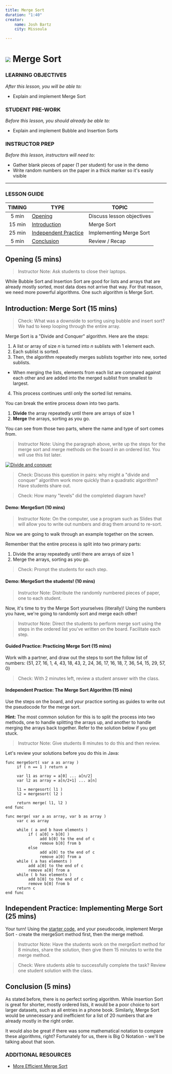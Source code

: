 ```yaml
---
title: Merge Sort
duration: "1:40"
creator:
    name: Josh Bartz
    city: Missoula

---
```


# ![](https://ga-dash.s3.amazonaws.com/production/assets/logo-9f88ae6c9c3871690e33280fcf557f33.png) Merge Sort

### LEARNING OBJECTIVES
*After this lesson, you will be able to:*
- Explain and implement Merge Sort

### STUDENT PRE-WORK
*Before this lesson, you should already be able to:*
- Explain and implement Bubble and Insertion Sorts

### INSTRUCTOR PREP
*Before this lesson, instructors will need to:*
- Gather blank pieces of paper (1 per student) for use in the demo
- Write random numbers on the paper in a thick marker so it's easily visible

---

### LESSON GUIDE

| TIMING  | TYPE  | TOPIC  |
|:-:|---|---|
| 5 min  | [Opening](#opening-5-mins)  | Discuss lesson objectives |
| 15 min  | [Introduction](#introduction-merge-sort-15-mins)  | Merge Sort |
| 25 min  | [Independent Practice](#independent-practice-implementing-merge-sort-25-mins)  | Implementing Merge Sort |
| 5 min  | [Conclusion](#conclusion-5-mins)  | Review / Recap |
<a name="opening"></a>
## Opening (5 mins)

> Instructor Note: Ask students to close their laptops.

While Bubble Sort and Insertion Sort are good for lists and arrays that are already mostly sorted, most data does not arrive that way. For that reason, we need more powerful algorithms. One such algorithm is Merge Sort.

## Introduction: Merge Sort (15 mins)

> Check: What was a downside to sorting using bubble and insert sort? We had to keep looping through the entire array.

Merge Sort is a "Divide and Conquer" algorithm.  Here are the steps:

1. A list or array of size _n_ is turned into _n_ sublists with 1 element each.
2. Each sublist is sorted.
3. Then, the algorithm repeatedly merges sublists together into new, sorted sublists.
  - When merging the lists, elements from each list are compared against each other and are added into the merged sublist from smallest to largest.
4. This process continues until only the sorted list remains.

You can break the entire process down into two parts.

1. **Divide** the array repeatedly until there are arrays of size 1
2. **Merge** the arrays, sorting as you go.

You can see from those two parts, where the name and type of sort comes from.

> Instructor Note: Using the paragraph above, write up the steps for the merge sort and merge methods on the board in an ordered list.  You will use this list later.

[![Divide and conquer](https://upload.wikimedia.org/wikipedia/commons/thumb/e/e6/Merge_sort_algorithm_diagram.svg/1064px-Merge_sort_algorithm_diagram.svg.png)](https://www.khanacademy.org/computing/computer-science/algorithms/merge-sort/a/divide-and-conquer-algorithms)


> Check: Discuss this question in pairs: why might a "divide and conquer" algorithm work more quickly than a quadratic algorithm?  Have students share out.

> Check: How many "levels" did the completed diagram have?  

#### Demo: MergeSort (10 mins)

> Instructor Note: On the computer, use a program such as Slides that will allow you to write out numbers and drag them around to re-sort.

Now we are going to walk through an example together on the screen.

Remember that the entire process is split into two primary parts:

1. Divide the array repeatedly until there are arrays of size 1
2. Merge the arrays, sorting as you go.

> Check: Prompt the students for each step.

#### Demo: MergeSort the students! (10 mins)

> Instructor Note: Distribute the randomly numbered pieces of paper, one to each student.  

Now, it's time to try the Merge Sort yourselves (literally)!  Using the numbers you have, we're going to randomly sort and merge each other!

> Instructor Note: Direct the students to perform merge sort using the steps in the ordered list you've written on the board.  Facilitate each step.


#### Guided Practice: Practicing Merge Sort (15 mins)

Work with a partner, and draw out the steps to sort the follow list of numbers: {51, 27, 16, 1, 4, 43, 18, 43, 2, 24, 36, 17, 16, 18, 7, 36, 54, 15, 29, 57, 0}

> Check: With 2 minutes left, review a student answer with the class.


#### Independent Practice: The Merge Sort Algorithm (15 mins)

Use the steps on the board, and your practice sorting as guides to write out the pseudocode for the merge sort.

**Hint:** The most common solution for this is to split the process into two methods, one to handle splitting the arrays up, and another to handle merging the arrays back together. Refer to the solution below if you get stuck.

> Instructor Note: Give students 8 minutes to do this and then review.  

Let's review your solutions before you do this in Java:

```
func mergeSort( var a as array )
     if ( n == 1 ) return a

     var l1 as array = a[0] ... a[n/2]
     var l2 as array = a[n/2+1] ... a[n]

     l1 = mergesort( l1 )
     l2 = mergesort( l2 )

     return merge( l1, l2 )
end func

func merge( var a as array, var b as array )
     var c as array

     while ( a and b have elements )
          if ( a[0] > b[0] )
               add b[0] to the end of c
               remove b[0] from b
          else
               add a[0] to the end of c
               remove a[0] from a
     while ( a has elements )
          add a[0] to the end of c
          remove a[0] from a
     while ( b has elements )
          add b[0] to the end of c
          remove b[0] from b
     return c
end func
```

## Independent Practice: Implementing Merge Sort (25 mins)

Your turn!  Using the [starter code](starter-code/MergeSort.java), and your pseudocode, implement Merge Sort - create the mergeSort method first, then the merge method.

> Instructor Note: Have the students work on the mergeSort method for 8 minutes, share the solution, then give them 15 minutes to write the merge method.

> Check:  Were students able to successfully complete the task?  Review one student solution with the class.

<a name="conclusion"></a>
## Conclusion (5 mins)

As stated before, there is no perfect sorting algorithm. While Insertion Sort is great for shorter, mostly ordered lists, it would be a poor choice to sort larger datasets, such as all entries in a phone book. Similarly, Merge Sort would be unnecessary and inefficient for a list of 20 numbers that are already mostly in the right order.

It would also be great if there was some mathematical notation to compare these algorithms, right? Fortunately for us, there is Big O Notation - we'll be talking about that soon.

### ADDITIONAL RESOURCES
- [More Efficient Merge Sort](http://www.java2novice.com/java-sorting-algorithms/merge-sort/)
